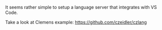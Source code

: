 It seems rather simple to setup a language server that integrates with VS Code.

Take a look at Clemens example: https://github.com/czeidler/czlang